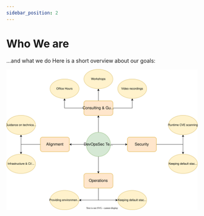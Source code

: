 ```yaml
---
sidebar_position: 2
---
```


# Who We are

...and what we do
Here is a short overview about our goals:

![Overview_Responsibilities](Architecture.svg)
